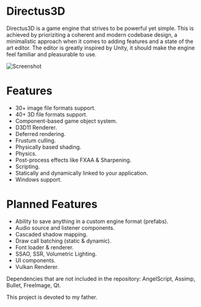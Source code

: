 # Directus3D
Directus3D is a game engine that strives to be powerful yet simple. This is achieved by prioriziting a coherent and modern codebase design, a minimalistic 
approach when it comes to adding features and a state of the art editor. The editor is greatly inspired by Unity, it should make the engine feel familiar and pleasurable to use.

![Screenshot](https://raw.githubusercontent.com/PanosK92/Directus3D/master/Directus3D/Assets/screenshot.jpg)

# Features
- 30+ image file formats support.
- 40+ 3D file formats support.
- Component-based game object system.
- D3D11 Renderer.
- Deferred rendering.
- Frustum culling.
- Physically based shading.
- Physics.
- Post-process effects like FXAA & Sharpening.
- Scripting.
- Statically and dynamically linked to your application.
- Windows support.

# Planned Features
- Ability to save anything in a custom engine format (prefabs).
- Audio source and listener components.
- Cascaded shadow mapping.
- Draw call batching (static & dynamic).
- Font loader & renderer.
- SSAO, SSR, Volumetric Lighting.
- UI components.
- Vulkan Renderer.

Dependencies that are not included in the repository: AngelScript, Assimp, Bullet, FreeImage, Qt.

This project is devoted to my father.
